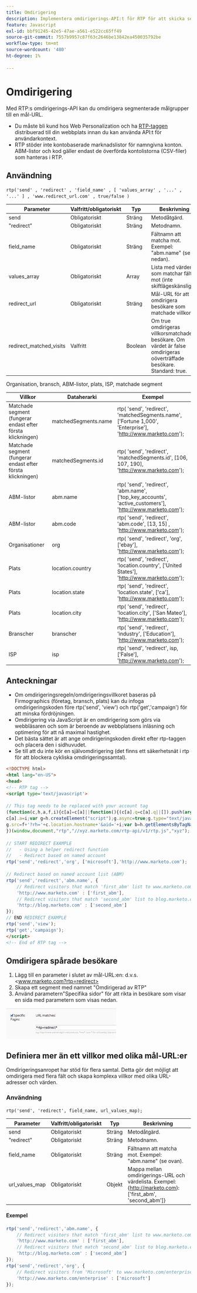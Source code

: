 ```yaml
---
title: Omdirigering
description: Implementera omdirigerings-API:t för RTP för att skicka segmenterade besökare till riktade URL:er med hjälp av fält som ABM, organisation, plats och segment, med exempel och tips.
feature: Javascript
exl-id: bbf91245-42e5-47ae-a561-e522cc65ff49
source-git-commit: 7557b9957c87f63c2646be13842ea450035792be
workflow-type: tm+mt
source-wordcount: '480'
ht-degree: 1%

---
```


# Omdirigering

Med RTP:s omdirigerings-API kan du omdirigera segmenterade målgrupper till en mål-URL.

- Du måste bli kund hos Web Personalization och ha [RTP-taggen ](https://experienceleague.adobe.com/sv/docs/marketo/using/product-docs/web-personalization/rtp-tag-implementation/deploy-the-rtp-javascript) distribuerad till din webbplats innan du kan använda API:t för användarkontext.
- RTP stöder inte kontobaserade marknadslistor för namngivna konton. ABM-listor och kod gäller endast de överförda kontolistorna (CSV-filer) som hanteras i RTP.

## Användning

`rtp('send' , 'redirect' , 'field_name' , [ 'values_array' , '...' , '...' ] , 'www.redirect_url.com' , true/false )`

| Parameter | Valfritt/obligatoriskt | Typ | Beskrivning |
|---------------------------|-------------------|---------|-----------------------------|
| send | Obligatoriskt | Sträng | Metodåtgärd. |
| &quot;redirect&quot; | Obligatoriskt | Sträng | Metodnamn. |
| field_name | Obligatoriskt | Sträng | Fältnamn att matcha mot. Exempel: &quot;abm.name&quot; (se nedan). |
| values_array | Obligatoriskt | Array | Lista med värden som matchar fältet mot (inte skiftlägeskänsliga). |
| redirect_url | Obligatoriskt | Sträng | Mål-URL för att omdirigera besökare som matchade villkoret. |
| redirect_matched_visits | Valfritt | Boolean | Om true omdirigeras villkorsmatchade besökare. Om värdet är false omdirigeras oöverträffade besökare. Standard: true. |

Organisation, bransch, ABM-listor, plats, ISP, matchade segment

| Villkor | Dataherarki | Exempel |
|-------------------------------------------------|----------------------|------------------------------------------------------------------------------------------------------------------|
| Matchade segment (fungerar endast efter första klickningen) | matchedSegments.name | rtp( &#39;send&#39;, &#39;redirect&#39;, &#39;matchedSegments.name&#39;, [&#39;Fortune 1,000&#39;, &#39;Enterprise&#39;], &#39;<http://www.marketo.com>&#39;); |
| Matchade segment (fungerar endast efter första klickningen) | matchedSegments.id | rtp( &#39;send&#39;, &#39;redirect&#39;, &#39;matchedSegments.id&#39;, [106, 107, 190], &#39;<http://www.marketo.com>&#39;); |
| ABM-listor | abm.name | rtp( &#39;send&#39;, &#39;redirect&#39;, &#39;abm.name&#39;, [&#39;top_key_accounts&#39;, &#39;active_customers&#39;], &#39;<http://www.marketo.com>&#39;); |
| ABM-listor | abm.code | rtp( &#39;send&#39;, &#39;redirect&#39;, &#39;abm.code&#39;, [13, 15] , &#39;<http://www.marketo.com>&#39;); |
| Organisationer | org | rtp( &#39;send&#39;, &#39;redirect&#39;, &#39;org&#39;, [&#39;ebay&#39;], &#39;<http://www.marketo.com>&#39;); |
| Plats | location.country | rtp( &#39;send&#39;, &#39;redirect&#39;, &#39;location.country&#39;, [&#39;United States&#39;], &#39;<http://www.marketo.com>&#39;); |
| Plats | location.state | rtp( &#39;send&#39;, &#39;redirect&#39;, &#39;location.state&#39;, [&#39;ca&#39;], &#39;<http://www.marketo.com>&#39;); |
| Plats | location.city | rtp( &#39;send&#39;, &#39;redirect&#39;, &#39;location.city&#39;, [&#39;San Mateo&#39;], &#39;<http://www.marketo.com>&#39;); |
| Branscher | branscher | rtp( &#39;send&#39;, &#39;redirect&#39;, &#39;industry&#39;, [&#39;Education&#39;], &#39;<http://www.marketo.com>&#39;); |
| ISP | isp | rtp( &#39;send&#39;, &#39;redirect&#39;, isp, [&#39;False&#39;], &#39;<http://www.marketo.com>&#39;); |

## Anteckningar

- Om omdirigeringsregeln/omdirigeringsvillkoret baseras på Firmographics (företag, bransch, plats) kan du infoga omdirigeringskoden före rtp(&#39;send&#39;, &#39;view&#39;) och rtp(&#39;get&#39;,&#39;campaign&#39;) för att minska fördröjningen.
- Omdirigering via JavaScript är en omdirigering som görs via webbläsaren och som är beroende av webbplatsens inläsning och optimering för att nå maximal hastighet.
- Det bästa sättet är att ange omdirigeringskoden direkt efter rtp-taggen och placera den i sidhuvudet.
- Se till att du inte kör en självomdirigering (det finns ett säkerhetsnät i rtp för att blockera cykliska omdirigeringssamtal).

```html
<!DOCTYPE html>
<html lang="en-US">
<head>
<!-- RTP tag -->
<script type='text/javascript'>

// This tag needs to be replaced with your account tag
(function(c,h,a,f,i){c[a]=c[a]||function(){(c[a].q=c[a].q||[]).push(arguments)};
c[a].a=i;var g=h.createElement("script");g.async=true;g.type="text/javascript";
g.src=f+'?rh='+c.location.hostname+'&aid='+i;var b=h.getElementsByTagName("script")[0];b.parentNode.insertBefore(g,b);
})(window,document,"rtp","//xyz.marketo.com/rtp-api/v1/rtp.js","xyz");

// START REDIRECT EXAMPLE
//   - Using a helper redirect function
//   - Redirect based on named account
rtp('send','redirect','org', ['microsoft'],'http://www.marketo.com');

// Redirect based on named account list (ABM)
rtp('send','redirect','abm.name', {
    // Redirect visitors that match 'first_abm' list to www.marketo.com
    'http://www.marketo.com' : ['first_abm'],
    // Redirect visitors that match 'second_abm' list to blog.marketo.com
    'http://blog.marketo.com' : ['second_abm']
});
// END REDIRECT EXAMPLE
rtp('send','view');
rtp('get','campaign');
</script>
<!-- End of RTP tag -->
```

## Omdirigera spårade besökare

1. Lägg till en parameter i slutet av mål-URL:en: d.v.s. &lt;www.marketo.com?rtp=redirect>
1. Skapa ett segment med namnet &quot;Omdirigerad av RTP&quot;
1. Använd parametern&quot;Specifika sidor&quot; för att rikta in besökare som visar en sida med parametern som visas nedan.

![spårningsomdirigerade-besökare](assets/tracking-redirected-vistors.png)

## Definiera mer än ett villkor med olika mål-URL:er

Omdirigeringsanropet har stöd för flera samtal. Detta gör det möjligt att omdirigera med flera fält och skapa komplexa villkor med olika URL-adresser och värden.

### Användning

`rtp('send', 'redirect', field_name, url_values_map);`

| Parameter | Valfritt/obligatoriskt | Typ | Beskrivning |
|---|---|---|---|
| send | Obligatoriskt | Sträng | Metodåtgärd. |
| &quot;redirect&quot; | Obligatoriskt | Sträng | Metodnamn. |
| field_name | Obligatoriskt | Sträng | Fältnamn att matcha mot. Exempel: &quot;abm.name&quot; (se ovan). |
| url_values_map | Obligatoriskt | Objekt | Mappa mellan omdirigerings-URL och värdelista. Exempel:{<http://marketo.com>}: [&#39;first_abm&#39;, &#39;second_abm&#39;]&rbrace; |

#### Exempel

```javascript
rtp('send','redirect','abm.name', {
    // Redirect visitors that match 'first_abm' list to www.marketo.com
    'http://www.marketo.com' : ['first_abm'],
    // Redirect visitors that match 'second_abm' list to blog.marketo.com
    'http://blog.marketo.com' : ['second_abm']
});
rtp('send','redirect','org', {
    // Redirect visitors from 'Microsoft' to www.marketo.com/enterprise
    'http://www.marketo.com/enterprise' : ['microsoft']
});
```
